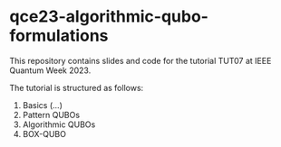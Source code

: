 # qce23-algorithmic-qubo-formulations

This repository contains slides and code for the tutorial TUT07 at IEEE Quantum Week 2023.

The tutorial is structured as follows:

1. Basics (...)
2. Pattern QUBOs
3. Algorithmic QUBOs
4. BOX-QUBO


